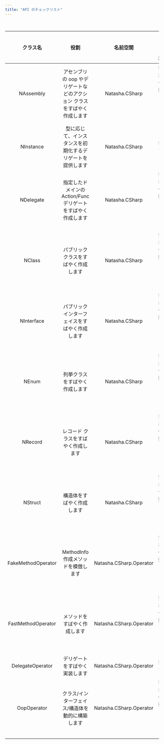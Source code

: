 ```yaml
---
title: "API のチェックリスト"
---
```


<br/>

|        クラス名        |                   役割                    |          名前空間           |    アクションの種類     |
|:------------------:|:---------------------------------------:|:-----------------------:|:---------------:|
|     NAssembly      | アセンブリの oop やデリゲートなどのアクション クラスをすばやく作成します |     Natasha.CSharp      | 静的初期化、動的インスタンス化 |
|     NInstance      |      型に応じて、インスタンスを初期化するデリゲートを提供します      |     Natasha.CSharp      |      静的です       |
|     NDelegate      |  指定したドメインの Action/Func デリゲートをすばやく作成します  |     Natasha.CSharp      | 静的初期化、動的インスタンス化 |
|       NClass       |           パブリック クラスをすばやく作成します           |     Natasha.CSharp      | 静的初期化、動的インスタンス化 |
|     NInterface     |        パブリック インターフェイスをすばやく作成します         |     Natasha.CSharp      | 静的初期化、動的インスタンス化 |
|       NEnum        |             列挙クラスをすばやく作成します             |     Natasha.CSharp      | 静的初期化、動的インスタンス化 |
|      NRecord       |           レコード クラスをすばやく作成します            |     Natasha.CSharp      | 静的初期化、動的インスタンス化 |
|      NStruct       |              構造体をすばやく作成します              |     Natasha.CSharp      | 静的初期化、動的インスタンス化 |
| FakeMethodOperator |         MethodInfo 作成メソッドを模倣します         | Natasha.CSharp.Operator | 静的初期化、動的インスタンス化 |
| FastMethodOperator |             メソッドをすばやく作成します              | Natasha.CSharp.Operator | 静的初期化、動的インスタンス化 |
|  DelegateOperator  |             デリゲートをすばやく実装します             | Natasha.CSharp.Operator |      静的です       |
|    OopOperator     |        クラス/インターフェイス/構造体を動的に構築します        | Natasha.CSharp.Operator | 静的初期化、動的インスタンス化 |
